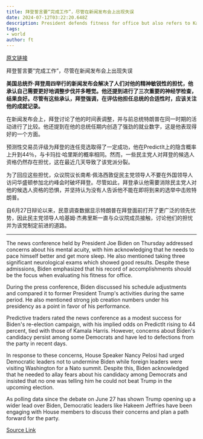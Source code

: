 ```yaml
---
title: 拜登誓言要“完成工作”，尽管在新闻发布会上出现失误
date: 2024-07-12T03:22:20.648Z
description: President defends fitness for office but also refers to Kamala Harris as ‘vice-president Trump’
tags: 
- world
author: ft
---
```


[原文链接](https://ft.com/content/ca253ceb-b0d1-4874-b07c-479a56e82dad)

拜登誓言要“完成工作”，尽管在新闻发布会上出现失误

**美国总统乔·拜登周四举行的新闻发布会解决了人们对他的精神敏锐性的担忧，他承认自己需要更好地调整步伐并多睡觉。他还提到进行了三次重要的神经学检查，结果良好。尽管有这些承认，拜登强调，在评估他担任总统的合适性时，应该关注他的成就记录。**

在新闻发布会上，拜登讨论了他的时间表调整，并与前总统特朗普在同一时期的活动进行了比较。他还提到在他的总统任期内创造了强劲的就业数字，这是他表现得好的一个方面。

预测性交易员评级为拜登的连任竞选取得了一定成功，他在PredictIt上的隐含概率上升到44％，与卡玛拉·哈里斯的概率相同。然而，一些民主党人对拜登的候选人资格仍然存在担忧，这在最近几天导致了该党派分裂。

为了回应这些担忧，众议院议长南希·佩洛西敦促民主党领导人不要在外国领导人访问华盛顿参加北约峰会时破坏拜登。尽管如此，拜登承认他需要消除民主党人对他的候选人资格的恐惧，并坚持认为没有人告诉他不能在即将到来的选举中击败特朗普。

自6月27日辩论以来，民意调查数据显示特朗普在拜登面前打开了更广泛的领先优势，因此民主党领导人哈基姆·杰弗里斯一直与众议院成员接触，讨论他们的担忧并为该党制定前进的道路。

---

 The news conference held by President Joe Biden on Thursday addressed concerns about his mental acuity, with him acknowledging that he needs to pace himself better and get more sleep. He also mentioned taking three significant neurological exams which showed good results. Despite these admissions, Biden emphasized that his record of accomplishments should be the focus when evaluating his fitness for office.

During the press conference, Biden discussed his schedule adjustments and compared it to former President Trump's activities during the same period. He also mentioned strong job creation numbers under his presidency as a point in favor of his performance.

Predictive traders rated the news conference as a modest success for Biden's re-election campaign, with his implied odds on PredictIt rising to 44 percent, tied with those of Kamala Harris. However, concerns about Biden's candidacy persist among some Democrats and have led to defections from the party in recent days.

In response to these concerns, House Speaker Nancy Pelosi had urged Democratic leaders not to undermine Biden while foreign leaders were visiting Washington for a Nato summit. Despite this, Biden acknowledged that he needed to allay fears about his candidacy among Democrats and insisted that no one was telling him he could not beat Trump in the upcoming election.

As polling data since the debate on June 27 has shown Trump opening up a wider lead over Biden, Democratic leaders like Hakeem Jeffries have been engaging with House members to discuss their concerns and plan a path forward for the party.

[Source Link](https://ft.com/content/ca253ceb-b0d1-4874-b07c-479a56e82dad)

